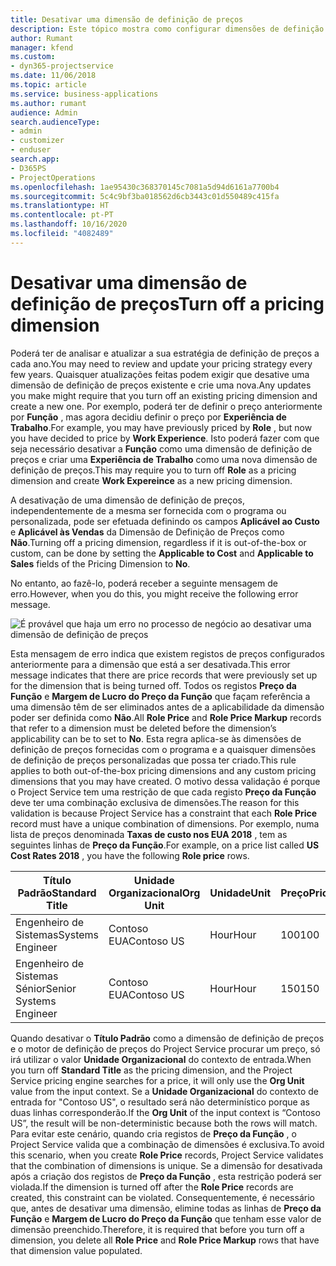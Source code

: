 ```yaml
---
title: Desativar uma dimensão de definição de preços
description: Este tópico mostra como configurar dimensões de definição de preços na solução do Project Service.
author: Rumant
manager: kfend
ms.custom:
- dyn365-projectservice
ms.date: 11/06/2018
ms.topic: article
ms.service: business-applications
ms.author: rumant
audience: Admin
search.audienceType:
- admin
- customizer
- enduser
search.app:
- D365PS
- ProjectOperations
ms.openlocfilehash: 1ae95430c368370145c7081a5d94d6161a7700b4
ms.sourcegitcommit: 5c4c9bf3ba018562d6cb3443c01d550489c415fa
ms.translationtype: HT
ms.contentlocale: pt-PT
ms.lasthandoff: 10/16/2020
ms.locfileid: "4082489"
---
```

# <a name="turn-off-a-pricing-dimension"></a><span data-ttu-id="fd430-103">Desativar uma dimensão de definição de preços</span><span class="sxs-lookup"><span data-stu-id="fd430-103">Turn off a pricing dimension</span></span>

<span data-ttu-id="fd430-104">Poderá ter de analisar e atualizar a sua estratégia de definição de preços a cada ano.</span><span class="sxs-lookup"><span data-stu-id="fd430-104">You may need to review and update your pricing strategy every few years.</span></span> <span data-ttu-id="fd430-105">Quaisquer atualizações feitas podem exigir que desative uma dimensão de definição de preços existente e crie uma nova.</span><span class="sxs-lookup"><span data-stu-id="fd430-105">Any updates you make might require that you turn off an existing pricing dimension and create a new one.</span></span> <span data-ttu-id="fd430-106">Por exemplo, poderá ter de definir o preço anteriormente por **Função** , mas agora decidiu definir o preço por **Experiência de Trabalho**.</span><span class="sxs-lookup"><span data-stu-id="fd430-106">For example, you may have previously priced by **Role** , but now you have decided to price by **Work Experience**.</span></span> <span data-ttu-id="fd430-107">Isto poderá fazer com que seja necessário desativar a **Função** como uma dimensão de definição de preços e criar uma **Experiência de Trabalho** como uma nova dimensão de definição de preços.</span><span class="sxs-lookup"><span data-stu-id="fd430-107">This may require you to turn off **Role** as a pricing dimension and create **Work Expereince** as a new pricing dimension.</span></span> 

<span data-ttu-id="fd430-108">A desativação de uma dimensão de definição de preços, independentemente de a mesma ser fornecida com o programa ou personalizada, pode ser efetuada definindo os campos **Aplicável ao Custo** e **Aplicável às Vendas** da Dimensão de Definição de Preços como **Não**.</span><span class="sxs-lookup"><span data-stu-id="fd430-108">Turning off a pricing dimension, regardless if it is out-of-the-box or custom, can be done by setting the **Applicable to Cost** and **Applicable to Sales** fields of the Pricing Dimension to **No**.</span></span>

<span data-ttu-id="fd430-109">No entanto, ao fazê-lo, poderá receber a seguinte mensagem de erro.</span><span class="sxs-lookup"><span data-stu-id="fd430-109">However, when you do this, you might receive the following error message.</span></span>

![É provável que haja um erro no processo de negócio ao desativar uma dimensão de definição de preços](media/Business-Process-Error.png)


<span data-ttu-id="fd430-111">Esta mensagem de erro indica que existem registos de preços configurados anteriormente para a dimensão que está a ser desativada.</span><span class="sxs-lookup"><span data-stu-id="fd430-111">This error message indicates that there are price records that were previously set up for the dimension that is being turned off.</span></span> <span data-ttu-id="fd430-112">Todos os registos **Preço da Função** e **Margem de Lucro do Preço da Função** que façam referência a uma dimensão têm de ser eliminados antes de a aplicabilidade da dimensão poder ser definida como **Não**.</span><span class="sxs-lookup"><span data-stu-id="fd430-112">All **Role Price** and **Role Price Markup** records that refer to a dimension must be deleted before the dimension’s applicability can be to set to **No**.</span></span> <span data-ttu-id="fd430-113">Esta regra aplica-se às dimensões de definição de preços fornecidas com o programa e a quaisquer dimensões de definição de preços personalizadas que possa ter criado.</span><span class="sxs-lookup"><span data-stu-id="fd430-113">This rule applies to both out-of-the-box pricing dimensions and any custom pricing dimensions that you may have created.</span></span> <span data-ttu-id="fd430-114">O motivo dessa validação é porque o Project Service tem uma restrição de que cada registo **Preço da Função** deve ter uma combinação exclusiva de dimensões.</span><span class="sxs-lookup"><span data-stu-id="fd430-114">The reason for this validation is because Project Service has a constraint that each **Role Price** record must have a unique combination of dimensions.</span></span> <span data-ttu-id="fd430-115">Por exemplo, numa lista de preços denominada **Taxas de custo nos EUA 2018** , tem as seguintes linhas de **Preço da Função**.</span><span class="sxs-lookup"><span data-stu-id="fd430-115">For example, on a price list called **US Cost Rates 2018** , you have the following **Role price** rows.</span></span> 

| <span data-ttu-id="fd430-116">Título Padrão</span><span class="sxs-lookup"><span data-stu-id="fd430-116">Standard Title</span></span>         | <span data-ttu-id="fd430-117">Unidade Organizacional</span><span class="sxs-lookup"><span data-stu-id="fd430-117">Org Unit</span></span>    |<span data-ttu-id="fd430-118">Unidade</span><span class="sxs-lookup"><span data-stu-id="fd430-118">Unit</span></span>   |<span data-ttu-id="fd430-119">Preço</span><span class="sxs-lookup"><span data-stu-id="fd430-119">Price</span></span>  |<span data-ttu-id="fd430-120">Moeda</span><span class="sxs-lookup"><span data-stu-id="fd430-120">Currency</span></span>  |
| -----------------------|-------------|-------|-------|----------|
| <span data-ttu-id="fd430-121">Engenheiro de Sistemas</span><span class="sxs-lookup"><span data-stu-id="fd430-121">Systems Engineer</span></span>|<span data-ttu-id="fd430-122">Contoso EUA</span><span class="sxs-lookup"><span data-stu-id="fd430-122">Contoso US</span></span>|<span data-ttu-id="fd430-123">Hour</span><span class="sxs-lookup"><span data-stu-id="fd430-123">Hour</span></span>| <span data-ttu-id="fd430-124">100</span><span class="sxs-lookup"><span data-stu-id="fd430-124">100</span></span>|<span data-ttu-id="fd430-125">USD</span><span class="sxs-lookup"><span data-stu-id="fd430-125">USD</span></span>|
| <span data-ttu-id="fd430-126">Engenheiro de Sistemas Sénior</span><span class="sxs-lookup"><span data-stu-id="fd430-126">Senior Systems Engineer</span></span>|<span data-ttu-id="fd430-127">Contoso EUA</span><span class="sxs-lookup"><span data-stu-id="fd430-127">Contoso US</span></span>|<span data-ttu-id="fd430-128">Hour</span><span class="sxs-lookup"><span data-stu-id="fd430-128">Hour</span></span>| <span data-ttu-id="fd430-129">150</span><span class="sxs-lookup"><span data-stu-id="fd430-129">150</span></span>| <span data-ttu-id="fd430-130">USD</span><span class="sxs-lookup"><span data-stu-id="fd430-130">USD</span></span>|


<span data-ttu-id="fd430-131">Quando desativar o **Título Padrão** como a dimensão de definição de preços e o motor de definição de preços do Project Service procurar um preço, só irá utilizar o valor **Unidade Organizacional** do contexto de entrada.</span><span class="sxs-lookup"><span data-stu-id="fd430-131">When you turn off **Standard Title** as the pricing dimension, and the Project Service pricing engine searches for a price, it will only use the **Org Unit** value from the input context.</span></span> <span data-ttu-id="fd430-132">Se a **Unidade Organizacional** do contexto de entrada for "Contoso US", o resultado será não determinístico porque as duas linhas corresponderão.</span><span class="sxs-lookup"><span data-stu-id="fd430-132">If the **Org Unit** of the input context is “Contoso US”, the result will be non-deterministic because both the rows will match.</span></span> <span data-ttu-id="fd430-133">Para evitar este cenário, quando cria registos de **Preço da Função** , o Project Service valida que a combinação de dimensões é exclusiva.</span><span class="sxs-lookup"><span data-stu-id="fd430-133">To avoid this scenario, when you create **Role Price** records, Project Service validates that the combination of dimensions is unique.</span></span> <span data-ttu-id="fd430-134">Se a dimensão for desativada após a criação dos registos de **Preço da Função** , esta restrição poderá ser violada.</span><span class="sxs-lookup"><span data-stu-id="fd430-134">If the dimension is turned off after the **Role Price** records are created, this constraint can be violated.</span></span> <span data-ttu-id="fd430-135">Consequentemente, é necessário que, antes de desativar uma dimensão, elimine todas as linhas de **Preço da Função** e **Margem de Lucro do Preço da Função** que tenham esse valor de dimensão preenchido.</span><span class="sxs-lookup"><span data-stu-id="fd430-135">Therefore, it is required that before you turn off a dimension, you delete all **Role Price** and **Role Price Markup** rows that have that dimension value populated.</span></span>

